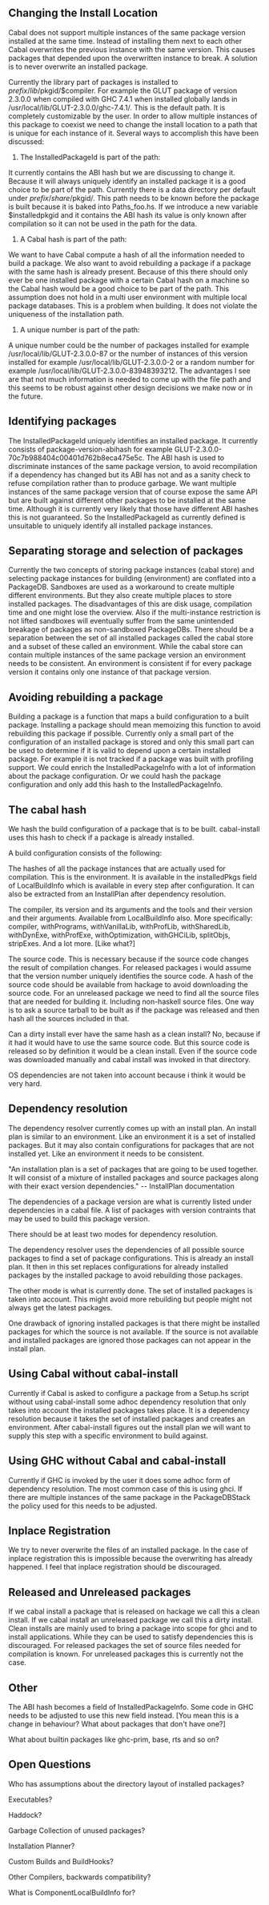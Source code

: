 ## Changing the Install Location


Cabal does not support multiple instances of the same package version installed at the same time. Instead of installing them next to each other Cabal overwrites the previous instance with the same version. This causes packages that depended upon the overwritten instance to break. A solution is to never overwrite an installed package.


Currently the library part of packages is installed to $prefix/lib/$pkgid/$compiler. For example the GLUT package of version 2.3.0.0 when compiled with GHC 7.4.1 when installed globally lands in /usr/local/lib/GLUT-2.3.0.0/ghc-7.4.1/. This is the default path. It is completely customizable by the user. In order to allow multiple instances of this package to coexist we need to change the install location to a path that is unique for each instance of it. Several ways to accomplish this have been discussed:

1. The InstalledPackageId is part of the path:


It currently contains the ABI hash but we are discussing to change it. Because it will always uniquely identify an installed package it is a good choice to be part of the path. Currently there is a data directory per default under $prefix/share/$pkgid/. This path needs to be known before the package is built because it is baked into Paths_foo.hs. If we introduce a new variable $installedpkgid and it contains the ABI hash its value is only known after compilation so it can not be used in the path for the data.

1. A Cabal hash is part of the path:


We want to have Cabal compute a hash of all the information needed to build a package. We also want to avoid rebuilding a package if a package with the same hash is already present. Because of this there should only ever be one installed package with a certain Cabal hash on a machine so the Cabal hash would be a good choice to be part of the path. This assumption does not hold in a multi user environment with multiple local package databases. This is a problem when building. It does not violate the uniqueness of the installation path.

1. A unique number is part of the path:


A unique number could be the number of packages installed for example /usr/local/lib/GLUT-2.3.0.0-87 or the number of instances of this version installed for example /usr/local/lib/GLUT-2.3.0.0-2 or a random number for example /usr/local/lib/GLUT-2.3.0.0-83948393212. The advantages I see are that not much information is needed to come up with the file path and this seems to be robust against other design decisions we make now or in the future.

## Identifying packages


The InstalledPackageId uniquely identifies an installed package. It currently consists of package-version-abihash for example GLUT-2.3.0.0-70c7b988404c00401d762b8eca475e5c. The ABI hash is used to discriminate instances of the same package version, to avoid recompilation if a dependency has changed but its ABI has not and as a sanity check to refuse compilation rather than to produce garbage.
We want multiple instances of the same package version that of course expose the same API but are built against different other packages to be installed at the same time. Although it is currently very likely that those have different ABI hashes this is not guaranteed. So the InstalledPackageId as currently defined is unsuitable to uniquely identify all installed package instances.

## Separating storage and selection of packages


Currently the two concepts of storing package instances (cabal store) and selecting package instances for building (environment) are conflated into a PackageDB. Sandboxes are used as a workaround to create multiple different environments. But they also create multiple places to store installed packages. The disadvantages of this are disk usage, compilation time and one might lose the overview. Also if the multi-instance restriction is not lifted sandboxes will eventually suffer from the same unintended breakage of packages as non-sandboxed PackageDBs.
There should be a separation between the set of all installed packages called the cabal store and a subset of these called an environment. While the cabal store can contain multiple instances of the same package version an environment needs to be consistent. An environment is consistent if for every package version it contains only one instance of that package version.

## Avoiding rebuilding a package


Building a package is a function that maps a build configuration to a built package. Installing a package should mean memoizing this function to avoid rebuilding this package if possible. Currently only a small part of the configuration of an installed package is stored and only this small part can be used to determine if it is valid to depend upon a certain installed package. For example it is not tracked if a package was built with profiling support. We could enrich the InstalledPackageInfo with a lot of information about the package configuration. Or we could hash the package configuration and only add this hash to the InstalledPackageInfo.

## The cabal hash


We hash the build configuration of a package that is to be built. cabal-install uses this hash to check if a package is already installed.


A build configuration consists of the following:


The hashes of all the package instances that are actually used for compilation. This is the environment. It is available in the installedPkgs field of LocalBuildInfo which is available in every step after configuration. It can also be extracted from an InstallPlan after dependency resolution.


The compiler, its version and its arguments and the tools and their version and their arguments. Available from LocalBuildInfo also. More specifically: compiler, withPrograms, withVanillaLib, withProfLib, withSharedLib, withDynExe, withProfExe, withOptimization, withGHCiLib, splitObjs, stripExes. And a lot more. \[Like what?\]


The source code. This is necessary because if the source code changes the result of compilation changes. For released packages i would assume that the version number uniquely identifies the source code. A hash of the source code should be available from hackage to avoid downloading the source code. For an unreleased package we need to find all the source files that are needed for building it. Including non-haskell source files. One way is to ask a source tarball to be built as if the package was released and then hash all the sources included in that.


Can a dirty install ever have the same hash as a clean install? No, because if it had it would have to use the same source code. But this source code is released so by definition it would be a clean install. Even if the source code was downloaded manually and cabal install was invoked in that directory.


OS dependencies are not taken into account because i think it would be very hard.

## Dependency resolution


The dependency resolver currently comes up with an install plan. An install plan is similar to an environment. Like an environment it is a set of installed packages. But it may also contain configurations for packages that are not installed yet. Like an environment it needs to be consistent.


"An installation plan is a set of packages that are going to be used together. It will consist of a mixture of installed packages and source packages along with their exact version dependencies." -- InstallPlan documentation


The dependencies of a package version are what is currently listed under dependencies in a cabal file. A list of packages with version contraints that may be used to build this package version.


There should be at least two modes for dependency resolution.


The dependency resolver uses the dependencies of all possible source packages to find a set of package configurations. This is already an install plan. It then in this set replaces configurations for already installed packages by the installed package to avoid rebuilding those packages.


The other mode is what is currently done. The set of installed packages is taken into account. This might avoid more rebuilding but people might not always get the latest packages.


One drawback of ignoring installed packages is that there might be installed packages for which the source is not available. If the source is not available and installed packages are ignored those packages can not appear in the install plan.

## Using Cabal without cabal-install


Currently if Cabal is asked to configure a package from a Setup.hs script without using cabal-install some adhoc dependency resolution that only takes into account the installed packages takes place. It is a dependency resolution because it takes the set of installed packages and creates an environment. After cabal-install figures out the install plan we will want to supply this step with a specific environment to build against.

## Using GHC without Cabal and cabal-install


Currently if GHC is invoked by the user it does some adhoc form of dependency resolution. The most common case of this is using ghci. If there are multiple instances of the same package in the PackageDBStack the policy used for this needs to be adjusted.

## Inplace Registration


We try to never overwrite the files of an installed package. In the case of inplace registration this is impossible because the overwriting has already happened. I feel that inplace registration should be discouraged.

## Released and Unreleased packages


If we cabal install a package that is released on hackage we call this a clean install. If we cabal install an unreleased package we call this a dirty install. Clean installs are mainly used to bring a package into scope for ghci and to install applications. While they can be used to satisfy dependencies this is discouraged. For released packages the set of source files needed for compilation is known. For unreleased packages this is currently not the case.

## Other


The ABI hash becomes a field of InstalledPackageInfo. Some code in GHC needs to be adjusted to use this new field instead. \[You mean this is a change in behaviour? What about packages that don't have one?\]


What about builtin packages like ghc-prim, base, rts and so on?

## Open Questions


Who has assumptions about the directory layout of installed packages?


Executables?


Haddock?


Garbage Collection of unused packages?


Installation Planner?


Custom Builds and BuildHooks?


Other Compilers, backwards compatibility?


What is ComponentLocalBuildInfo for?
